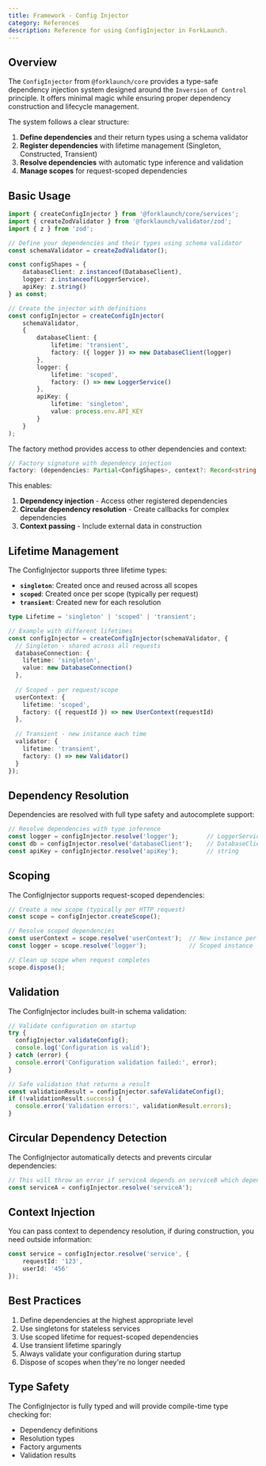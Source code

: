 ```yaml
---
title: Framework - Config Injector
category: References
description: Reference for using ConfigInjector in ForkLaunch.
---
```


## Overview

The `ConfigInjector` from `@forklaunch/core` provides a type-safe dependency injection system designed around the `Inversion of Control` principle. It offers minimal magic while ensuring proper dependency construction and lifecycle management.

The system follows a clear structure:
1. **Define dependencies** and their return types using a schema validator
2. **Register dependencies** with lifetime management (Singleton, Constructed, Transient)
3. **Resolve dependencies** with automatic type inference and validation
4. **Manage scopes** for request-scoped dependencies

## Basic Usage

```typescript
import { createConfigInjector } from '@forklaunch/core/services';
import { createZodValidator } from '@forklaunch/validator/zod';
import { z } from 'zod';

// Define your dependencies and their types using schema validator
const schemaValidator = createZodValidator();

const configShapes = {
    databaseClient: z.instanceof(DatabaseClient),
    logger: z.instanceof(LoggerService),
    apiKey: z.string()
} as const;

// Create the injector with definitions
const configInjector = createConfigInjector(
    schemaValidator,
    {
        databaseClient: {
            lifetime: 'transient',
            factory: ({ logger }) => new DatabaseClient(logger)
        },
        logger: {
            lifetime: 'scoped',
            factory: () => new LoggerService()
        },
        apiKey: {
            lifetime: 'singleton',
            value: process.env.API_KEY
        }
    }
);
```

The factory method provides access to other dependencies and context:

```typescript
// Factory signature with dependency injection
factory: (dependencies: Partial<ConfigShapes>, context?: Record<string, unknown>) => ConfigShapes[K]
```

This enables:
1. **Dependency injection** - Access other registered dependencies
2. **Circular dependency resolution** - Create callbacks for complex dependencies
3. **Context passing** - Include external data in construction

## Lifetime Management

The ConfigInjector supports three lifetime types:

- **`singleton`**: Created once and reused across all scopes
- **`scoped`**: Created once per scope (typically per request)
- **`transient`**: Created new for each resolution

```typescript
type Lifetime = 'singleton' | 'scoped' | 'transient';

// Example with different lifetimes
const configInjector = createConfigInjector(schemaValidator, {
  // Singleton - shared across all requests
  databaseConnection: {
    lifetime: 'singleton',
    value: new DatabaseConnection()
  },
  
  // Scoped - per request/scope
  userContext: {
    lifetime: 'scoped',
    factory: ({ requestId }) => new UserContext(requestId)
  },
  
  // Transient - new instance each time
  validator: {
    lifetime: 'transient',
    factory: () => new Validator()
  }
});
```

## Dependency Resolution

Dependencies are resolved with full type safety and autocomplete support:

```typescript
// Resolve dependencies with type inference
const logger = configInjector.resolve('logger');        // LoggerService
const db = configInjector.resolve('databaseClient');    // DatabaseClient
const apiKey = configInjector.resolve('apiKey');        // string
```

## Scoping

The ConfigInjector supports request-scoped dependencies:

```typescript
// Create a new scope (typically per HTTP request)
const scope = configInjector.createScope();

// Resolve scoped dependencies
const userContext = scope.resolve('userContext');  // New instance per scope
const logger = scope.resolve('logger');            // Scoped instance

// Clean up scope when request completes
scope.dispose();
```

## Validation

The ConfigInjector includes built-in schema validation:

```typescript
// Validate configuration on startup
try {
  configInjector.validateConfig();
  console.log('Configuration is valid');
} catch (error) {
  console.error('Configuration validation failed:', error);
}

// Safe validation that returns a result
const validationResult = configInjector.safeValidateConfig();
if (!validationResult.success) {
  console.error('Validation errors:', validationResult.errors);
}
```

## Circular Dependency Detection

The ConfigInjector automatically detects and prevents circular dependencies:

```typescript
// This will throw an error if serviceA depends on serviceB which depends on serviceA
const serviceA = configInjector.resolve('serviceA');
```

## Context Injection

You can pass context to dependency resolution, if during construction, you need outside information:

```typescript
const service = configInjector.resolve('service', { 
    requestId: '123',
    userId: '456' 
});
```

## Best Practices

1. Define dependencies at the highest appropriate level
2. Use singletons for stateless services
3. Use scoped lifetime for request-scoped dependencies
4. Use transient lifetime sparingly
5. Always validate your configuration during startup
6. Dispose of scopes when they're no longer needed

## Type Safety

The ConfigInjector is fully typed and will provide compile-time type checking for:

- Dependency definitions
- Resolution types
- Factory arguments
- Validation results

